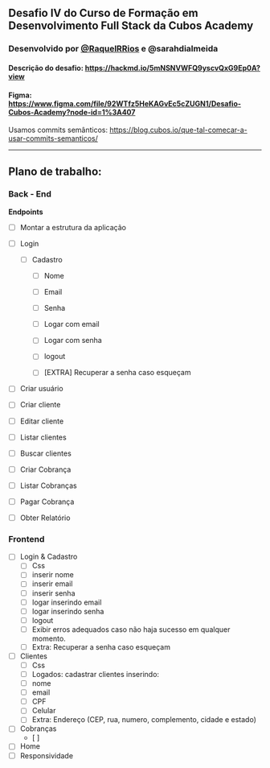 ## Desafio IV do Curso de Formação em Desenvolvimento Full Stack da Cubos Academy

### Desenvolvido por [@RaquelRRios](https://github.com/RaquelRRios) e @sarahdialmeida
#### Descrição do desafio: https://hackmd.io/5mNSNVWFQ9yscvQxG9Ep0A?view
#### Figma: https://www.figma.com/file/92WTfz5HeKAGvEc5cZUGN1/Desafio-Cubos-Academy?node-id=1%3A407

Usamos commits semânticos: https://blog.cubos.io/que-tal-comecar-a-usar-commits-semanticos/

---

## Plano de trabalho:

### Back - End
**Endpoints**

- [ ]  Montar a estrutura da aplicação

- [ ]  Login
    - [ ]  Cadastro
        - [ ]  Nome
        - [ ]  Email
        - [ ]  Senha

        - [ ]  Logar com email
        - [ ]  Logar com senha

        - [ ]  logout
        - [ ]  [EXTRA] Recuperar a senha caso esqueçam

- [ ]  Criar usuário
- [ ]  Criar cliente
- [ ]  Editar cliente
- [ ]  Listar clientes
- [ ]  Buscar clientes
- [ ]  Criar Cobrança
- [ ]  Listar Cobranças
- [ ]  Pagar Cobrança
- [ ]  Obter Relatório

### Frontend

- [ ]  Login & Cadastro
    - [ ]  Css
    - [ ]  inserir nome
    - [ ]  inserir email
    - [ ]  inserir senha
    - [ ]  logar inserindo email
    - [ ]  logar inserindo senha
    - [ ]  logout
    - [ ]  Exibir erros adequados caso não haja sucesso em qualquer momento.
    - [ ]  Extra: Recuperar a senha caso esqueçam
- [ ]  Clientes
    - [ ]  Css
    - [ ]  Logados: cadastrar clientes inserindo:
    - [ ]  nome
    - [ ]  email
    - [ ]  CPF
    - [ ]  Celular
    - [ ]  Extra: Endereço (CEP, rua, numero, complemento, cidade e estado)
- [ ]  Cobranças
    - [ ]  
- [ ]  Home
- [ ]  Responsividade
